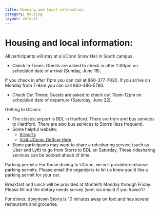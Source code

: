 ```yaml
---
title: Housing and local information
category: housing
layout: default
---
```


# Housing and local information: 

All participants will stay at a UConn Snow Hall in South campus. 
* Check In Times: Guests are asked to check in after 2:00pm on scheduled date of arrival (Sunday, June 16). 

If you check in after 11pm you can call at 860-377-7020.
If you arrive on Monday from 7-9am you can call 860-486-5780.

* Check Out Times: Guests are asked to check out 10am-12pm on scheduled date of departure (Saturday, June 22).


Getting to UConn:
* The closest airport is BDL in Hartford. There are train and bus services to Hardford. There are also bus services to Storrs (less frequent). 
* Some helpful website: 
    * [Airports](https://transpo.uconn.edu/airports/)
    * [Visit UConn: Getting Here](https://partnerships.global.uconn.edu/visit-uconn-global/visit-uconn-getting-here/)
* Some participants may want to share a ridesharing service (such as Uber and Lyft) to go from Storrs to BDL on Saturday. These ridesharing services can be booked ahead of time.

Parking permits: For those driving to UConn, we will provide/reimburse parking permits. Please email the organizers to let us know you'd like a parking permit for your car.


Breakfast and lunch will be provided at Monteith Monday through Friday. Please fill out the dietary needs survey (sent via email) if you haven't!

For dinner, [downtown Storrs](https://www.downtownstorrs.org) is 10 minutes away on foot​ and has several restaurants and groceries. 
